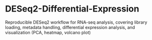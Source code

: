 # DESeq2-Differential-Expression
Reproducible DESeq2 workflow for RNA-seq analysis, covering library loading, metadata handling, differential expression analysis, and visualization (PCA, heatmap, volcano plot)
